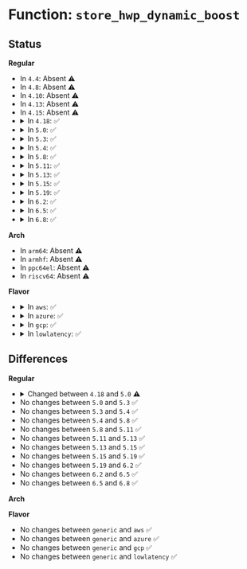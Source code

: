 # Function: <code>store_hwp_dynamic_boost</code>

## Status
<b>Regular</b>
<ul>
<li>
In <code>4.4</code>: Absent ⚠️
</li>
<li>
In <code>4.8</code>: Absent ⚠️
</li>
<li>
In <code>4.10</code>: Absent ⚠️
</li>
<li>
In <code>4.13</code>: Absent ⚠️
</li>
<li>
In <code>4.15</code>: Absent ⚠️
</li>
<li>
<details>
<summary>In <code>4.18</code>: ✅</summary>

```c
ssize_t store_hwp_dynamic_boost(struct kobject *a, struct attribute *b, const char *buf, size_t count);
```

**Collision:** Unique Static

**Inline:** No

**Transformation:** False

**Instances:**

```
In drivers/cpufreq/intel_pstate.c (ffffffff8182ad80)
Location: drivers/cpufreq/intel_pstate.c:1056
Inline: False
```
**Symbols:**

```
ffffffff8182ad80-ffffffff8182ae00: store_hwp_dynamic_boost (STB_LOCAL)
```
</details>
</li>
<li>
<details>
<summary>In <code>5.0</code>: ✅</summary>

```c
ssize_t store_hwp_dynamic_boost(struct kobject *a, struct kobj_attribute *b, const char *buf, size_t count);
```

**Collision:** Unique Static

**Inline:** No

**Transformation:** False

**Instances:**

```
In drivers/cpufreq/intel_pstate.c (ffffffff81856cf0)
Location: drivers/cpufreq/intel_pstate.c:1118
Inline: False
```
**Symbols:**

```
ffffffff81856cf0-ffffffff81856d70: store_hwp_dynamic_boost (STB_LOCAL)
```
</details>
</li>
<li>
<details>
<summary>In <code>5.3</code>: ✅</summary>

```c
ssize_t store_hwp_dynamic_boost(struct kobject *a, struct kobj_attribute *b, const char *buf, size_t count);
```

**Collision:** Unique Static

**Inline:** No

**Transformation:** False

**Instances:**

```
In drivers/cpufreq/intel_pstate.c (ffffffff8189a610)
Location: drivers/cpufreq/intel_pstate.c:1155
Inline: False
```
**Symbols:**

```
ffffffff8189a610-ffffffff8189a690: store_hwp_dynamic_boost (STB_LOCAL)
```
</details>
</li>
<li>
<details>
<summary>In <code>5.4</code>: ✅</summary>

```c
ssize_t store_hwp_dynamic_boost(struct kobject *a, struct kobj_attribute *b, const char *buf, size_t count);
```

**Collision:** Unique Static

**Inline:** No

**Transformation:** False

**Instances:**

```
In drivers/cpufreq/intel_pstate.c (ffffffff818cc440)
Location: drivers/cpufreq/intel_pstate.c:1201
Inline: False
```
**Symbols:**

```
ffffffff818cc440-ffffffff818cc4c0: store_hwp_dynamic_boost (STB_LOCAL)
```
</details>
</li>
<li>
<details>
<summary>In <code>5.8</code>: ✅</summary>

```c
ssize_t store_hwp_dynamic_boost(struct kobject *a, struct kobj_attribute *b, const char *buf, size_t count);
```

**Collision:** Unique Static

**Inline:** No

**Transformation:** False

**Instances:**

```
In drivers/cpufreq/intel_pstate.c (ffffffff8199f480)
Location: drivers/cpufreq/intel_pstate.c:1208
Inline: False
```
**Symbols:**

```
ffffffff8199f480-ffffffff8199f529: store_hwp_dynamic_boost (STB_LOCAL)
```
</details>
</li>
<li>
<details>
<summary>In <code>5.11</code>: ✅</summary>

```c
ssize_t store_hwp_dynamic_boost(struct kobject *a, struct kobj_attribute *b, const char *buf, size_t count);
```

**Collision:** Unique Static

**Inline:** No

**Transformation:** False

**Instances:**

```
In drivers/cpufreq/intel_pstate.c (ffffffff819a1c50)
Location: drivers/cpufreq/intel_pstate.c:1308
Inline: False
```
**Symbols:**

```
ffffffff819a1c50-ffffffff819a1cf9: store_hwp_dynamic_boost (STB_LOCAL)
```
</details>
</li>
<li>
<details>
<summary>In <code>5.13</code>: ✅</summary>

```c
ssize_t store_hwp_dynamic_boost(struct kobject *a, struct kobj_attribute *b, const char *buf, size_t count);
```

**Collision:** Unique Static

**Inline:** No

**Transformation:** False

**Instances:**

```
In drivers/cpufreq/intel_pstate.c (ffffffff81986c30)
Location: drivers/cpufreq/intel_pstate.c:1308
Inline: False
```
**Symbols:**

```
ffffffff81986c30-ffffffff81986cd9: store_hwp_dynamic_boost (STB_LOCAL)
```
</details>
</li>
<li>
<details>
<summary>In <code>5.15</code>: ✅</summary>

```c
ssize_t store_hwp_dynamic_boost(struct kobject *a, struct kobj_attribute *b, const char *buf, size_t count);
```

**Collision:** Unique Static

**Inline:** No

**Transformation:** False

**Instances:**

```
In drivers/cpufreq/intel_pstate.c (ffffffff81a309f0)
Location: drivers/cpufreq/intel_pstate.c:1408
Inline: False
```
**Symbols:**

```
ffffffff81a309f0-ffffffff81a30a99: store_hwp_dynamic_boost (STB_LOCAL)
```
</details>
</li>
<li>
<details>
<summary>In <code>5.19</code>: ✅</summary>

```c
ssize_t store_hwp_dynamic_boost(struct kobject *a, struct kobj_attribute *b, const char *buf, size_t count);
```

**Collision:** Unique Static

**Inline:** No

**Transformation:** False

**Instances:**

```
In drivers/cpufreq/intel_pstate.c (ffffffff81b9c750)
Location: drivers/cpufreq/intel_pstate.c:1442
Inline: False
```
**Symbols:**

```
ffffffff81b9c750-ffffffff81b9c808: store_hwp_dynamic_boost (STB_LOCAL)
```
</details>
</li>
<li>
<details>
<summary>In <code>6.2</code>: ✅</summary>

```c
ssize_t store_hwp_dynamic_boost(struct kobject *a, struct kobj_attribute *b, const char *buf, size_t count);
```

**Collision:** Unique Static

**Inline:** No

**Transformation:** False

**Instances:**

```
In drivers/cpufreq/intel_pstate.c (ffffffff81d3d6f0)
Location: drivers/cpufreq/intel_pstate.c:1417
Inline: False
```
**Symbols:**

```
ffffffff81d3d6f0-ffffffff81d3d782: store_hwp_dynamic_boost (STB_LOCAL)
```
</details>
</li>
<li>
<details>
<summary>In <code>6.5</code>: ✅</summary>

```c
ssize_t store_hwp_dynamic_boost(struct kobject *a, struct kobj_attribute *b, const char *buf, size_t count);
```

**Collision:** Unique Static

**Inline:** No

**Transformation:** False

**Instances:**

```
In drivers/cpufreq/intel_pstate.c (ffffffff81da8290)
Location: drivers/cpufreq/intel_pstate.c:1437
Inline: False
```
**Symbols:**

```
ffffffff81da8290-ffffffff81da8322: store_hwp_dynamic_boost (STB_LOCAL)
```
</details>
</li>
<li>
<details>
<summary>In <code>6.8</code>: ✅</summary>

```c
ssize_t store_hwp_dynamic_boost(struct kobject *a, struct kobj_attribute *b, const char *buf, size_t count);
```

**Collision:** Unique Static

**Inline:** No

**Transformation:** False

**Instances:**

```
In drivers/cpufreq/intel_pstate.c (ffffffff81e60070)
Location: drivers/cpufreq/intel_pstate.c:1461
Inline: False
```
**Symbols:**

```
ffffffff81e60070-ffffffff81e60102: store_hwp_dynamic_boost (STB_LOCAL)
```
</details>
</li>
</ul>
<b>Arch</b>
<ul>
<li>
In <code>arm64</code>: Absent ⚠️
</li>
<li>
In <code>armhf</code>: Absent ⚠️
</li>
<li>
In <code>ppc64el</code>: Absent ⚠️
</li>
<li>
In <code>riscv64</code>: Absent ⚠️
</li>
</ul>
<b>Flavor</b>
<ul>
<li>
<details>
<summary>In <code>aws</code>: ✅</summary>

```c
ssize_t store_hwp_dynamic_boost(struct kobject *a, struct kobj_attribute *b, const char *buf, size_t count);
```

**Collision:** Unique Static

**Inline:** No

**Transformation:** False

**Instances:**

```
In drivers/cpufreq/intel_pstate.c (ffffffff81870040)
Location: drivers/cpufreq/intel_pstate.c:1201
Inline: False
```
**Symbols:**

```
ffffffff81870040-ffffffff818700c0: store_hwp_dynamic_boost (STB_LOCAL)
```
</details>
</li>
<li>
<details>
<summary>In <code>azure</code>: ✅</summary>

```c
ssize_t store_hwp_dynamic_boost(struct kobject *a, struct kobj_attribute *b, const char *buf, size_t count);
```

**Collision:** Unique Static

**Inline:** No

**Transformation:** False

**Instances:**

```
In drivers/cpufreq/intel_pstate.c (ffffffff818395c0)
Location: drivers/cpufreq/intel_pstate.c:1201
Inline: False
```
**Symbols:**

```
ffffffff818395c0-ffffffff81839640: store_hwp_dynamic_boost (STB_LOCAL)
```
</details>
</li>
<li>
<details>
<summary>In <code>gcp</code>: ✅</summary>

```c
ssize_t store_hwp_dynamic_boost(struct kobject *a, struct kobj_attribute *b, const char *buf, size_t count);
```

**Collision:** Unique Static

**Inline:** No

**Transformation:** False

**Instances:**

```
In drivers/cpufreq/intel_pstate.c (ffffffff818c18f0)
Location: drivers/cpufreq/intel_pstate.c:1201
Inline: False
```
**Symbols:**

```
ffffffff818c18f0-ffffffff818c1970: store_hwp_dynamic_boost (STB_LOCAL)
```
</details>
</li>
<li>
<details>
<summary>In <code>lowlatency</code>: ✅</summary>

```c
ssize_t store_hwp_dynamic_boost(struct kobject *a, struct kobj_attribute *b, const char *buf, size_t count);
```

**Collision:** Unique Static

**Inline:** No

**Transformation:** False

**Instances:**

```
In drivers/cpufreq/intel_pstate.c (ffffffff818ddc00)
Location: drivers/cpufreq/intel_pstate.c:1201
Inline: False
```
**Symbols:**

```
ffffffff818ddc00-ffffffff818ddc80: store_hwp_dynamic_boost (STB_LOCAL)
```
</details>
</li>
</ul>

## Differences
<b>Regular</b>
<ul>
<li>
<details>
<summary>Changed between <code>4.18</code> and <code>5.0</code> ⚠️</summary>
<ul>
<li>
<b>Param type changed. </b>
<code>struct attribute *b</code> ➡️ <code>struct kobj_attribute *b</code>
</li>
</ul>
</details>
</li>
<li>
No changes between <code>5.0</code> and <code>5.3</code> ✅
</li>
<li>
No changes between <code>5.3</code> and <code>5.4</code> ✅
</li>
<li>
No changes between <code>5.4</code> and <code>5.8</code> ✅
</li>
<li>
No changes between <code>5.8</code> and <code>5.11</code> ✅
</li>
<li>
No changes between <code>5.11</code> and <code>5.13</code> ✅
</li>
<li>
No changes between <code>5.13</code> and <code>5.15</code> ✅
</li>
<li>
No changes between <code>5.15</code> and <code>5.19</code> ✅
</li>
<li>
No changes between <code>5.19</code> and <code>6.2</code> ✅
</li>
<li>
No changes between <code>6.2</code> and <code>6.5</code> ✅
</li>
<li>
No changes between <code>6.5</code> and <code>6.8</code> ✅
</li>
</ul>
<b>Arch</b>
<ul>
</ul>
<b>Flavor</b>
<ul>
<li>
No changes between <code>generic</code> and <code>aws</code> ✅
</li>
<li>
No changes between <code>generic</code> and <code>azure</code> ✅
</li>
<li>
No changes between <code>generic</code> and <code>gcp</code> ✅
</li>
<li>
No changes between <code>generic</code> and <code>lowlatency</code> ✅
</li>
</ul>
